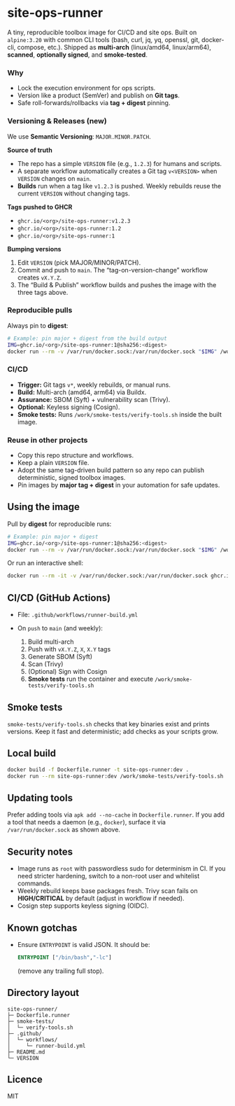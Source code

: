 # site-ops-runner

A tiny, reproducible toolbox image for CI/CD and site ops.
Built on `alpine:3.20` with common CLI tools (bash, curl, jq, yq, openssl, git, docker-cli, compose, etc.).
Shipped as **multi-arch** (linux/amd64, linux/arm64), **scanned**, **optionally signed**, and **smoke-tested**.

### Why

* Lock the execution environment for ops scripts.
* Version like a product (SemVer) and publish on **Git tags**.
* Safe roll-forwards/rollbacks via **tag + digest** pinning.

### Versioning & Releases (new)

We use **Semantic Versioning**: `MAJOR.MINOR.PATCH`.

**Source of truth**

* The repo has a simple `VERSION` file (e.g., `1.2.3`) for humans and scripts.
* A separate workflow automatically creates a Git tag `v<VERSION>` when `VERSION` changes on `main`.
* **Builds** run when a tag like `v1.2.3` is pushed. Weekly rebuilds reuse the current `VERSION` without changing tags.

**Tags pushed to GHCR**

* `ghcr.io/<org>/site-ops-runner:v1.2.3`
* `ghcr.io/<org>/site-ops-runner:1.2`
* `ghcr.io/<org>/site-ops-runner:1`

**Bumping versions**

1. Edit `VERSION` (pick MAJOR/MINOR/PATCH).
2. Commit and push to `main`.
   The “tag-on-version-change” workflow creates `vX.Y.Z`.
3. The “Build & Publish” workflow builds and pushes the image with the three tags above.

### Reproducible pulls

Always pin to **digest**:

```bash
# Example: pin major + digest from the build output
IMG=ghcr.io/<org>/site-ops-runner:1@sha256:<digest>
docker run --rm -v /var/run/docker.sock:/var/run/docker.sock "$IMG" /work/smoke-tests/verify-tools.sh
```

### CI/CD

* **Trigger:** Git tags `v*`, weekly rebuilds, or manual runs.
* **Build:** Multi-arch (amd64, arm64) via Buildx.
* **Assurance:** SBOM (Syft) + vulnerability scan (Trivy).
* **Optional:** Keyless signing (Cosign).
* **Smoke tests:** Runs `/work/smoke-tests/verify-tools.sh` inside the built image.

### Reuse in other projects

* Copy this repo structure and workflows.
* Keep a plain `VERSION` file.
* Adopt the same tag-driven build pattern so any repo can publish deterministic, signed toolbox images.
* Pin images by **major tag + digest** in your automation for safe updates.

## Using the image

Pull by **digest** for reproducible runs:

```bash
# Example: pin major + digest
IMG=ghcr.io/<org>/site-ops-runner:1@sha256:<digest>
docker run --rm -v /var/run/docker.sock:/var/run/docker.sock "$IMG" /work/smoke-tests/verify-tools.sh
```

Or run an interactive shell:

```bash
docker run --rm -it -v /var/run/docker.sock:/var/run/docker.sock ghcr.io/<org>/site-ops-runner:1 bash
```

## CI/CD (GitHub Actions)

* File: `.github/workflows/runner-build.yml`
* On `push` to `main` (and weekly):

  1. Build multi-arch
  2. Push with `vX.Y.Z`, `X`, `X.Y` tags
  3. Generate SBOM (Syft)
  4. Scan (Trivy)
  5. (Optional) Sign with Cosign
  6. **Smoke tests** run the container and execute `/work/smoke-tests/verify-tools.sh`

## Smoke tests

`smoke-tests/verify-tools.sh` checks that key binaries exist and prints versions.
Keep it fast and deterministic; add checks as your scripts grow.

## Local build

```bash
docker build -f Dockerfile.runner -t site-ops-runner:dev .
docker run --rm site-ops-runner:dev /work/smoke-tests/verify-tools.sh
```

## Updating tools

Prefer adding tools via `apk add --no-cache` in `Dockerfile.runner`.
If you add a tool that needs a daemon (e.g., `docker`), surface it via `/var/run/docker.sock` as shown above.

## Security notes

* Image runs as `root` with passwordless sudo for determinism in CI. If you need stricter hardening, switch to a non-root user and whitelist commands.
* Weekly rebuild keeps base packages fresh. Trivy scan fails on **HIGH/CRITICAL** by default (adjust in workflow if needed).
* Cosign step supports keyless signing (OIDC).

## Known gotchas

* Ensure `ENTRYPOINT` is valid JSON. It should be:

  ```dockerfile
  ENTRYPOINT ["/bin/bash","-lc"]
  ```

  (remove any trailing full stop).

## Directory layout

```
site-ops-runner/
├─ Dockerfile.runner
├─ smoke-tests/
│  └─ verify-tools.sh
├─ .github/
│  └─ workflows/
│     └─ runner-build.yml
├─ README.md
└─ VERSION
```

## Licence

MIT 